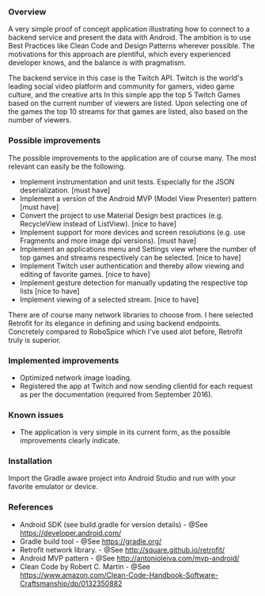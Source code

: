 ### Overview

A very simple proof of concept application illustrating how to connect to a backend service and present the data with Android.
The ambition is to use Best Practices like Clean Code and Design Patterns wherever possible. The motivations for this approach are plentiful, which every experienced developer knows, and the balance is with pragmatism.

The backend service in this case is the Twitch API. Twitch is the world's leading social video platform and community for gamers, video game culture, and the creative arts
In this simple app the top 5 Twitch Games based on the current number of viewers are listed. 
Upon selecting one of the games the top 10 streams for that games are listed, also based on the number of viewers.

### Possible improvements

The possible improvements to the application are of course many. The most relevant can easily be the following.

* Implement instrumentation and unit tests. Especially for the JSON deserialization. [must have]
* Implement a version of the Android MVP (Model View Presenter) pattern [must have]
* Convert the project to use Material Design best practices (e.g. RecycleView instead of ListView). [nice to have]
* Implement support for more devices and screen resolutions (e.g. use Fragments and more image dpi versions). [must have]
* Implement an applications menu and Settings view where the number of top games and streams respectively can be selected. [nice to have]
* Implement Twitch user authentication and thereby allow viewing and editing of favorite games. [nice to have]
* Implement gesture detection for manually updating the respective top lists [nice to have]
* Implement viewing of a selected stream. [nice to have]

There are of course many network libraries to choose from. I here selected Retrofit for its elegance in defining and using backend endpoints.
Concretely compared to RoboSpice which I've used alot before, Retrofit truly is superior.

### Implemented improvements

* Optimized network image loading.
* Registered the app at Twitch and now sending clientId for each request as per the documentation (required from September 2016).

### Known issues

* The application is very simple in its current form, as the possible improvements clearly indicate. 

### Installation

Import the Gradle aware project into Android Studio and run with your favorite emulator or device.

### References

* Android SDK (see build.gradle for version details) - @See https://developer.android.com/
* Gradle build tool - @See https://gradle.org/
* Retrofit network library. - @See http://square.github.io/retrofit/
* Android MVP pattern - @See http://antonioleiva.com/mvp-android/
* Clean Code by Robert C. Martin - @See https://www.amazon.com/Clean-Code-Handbook-Software-Craftsmanship/dp/0132350882
